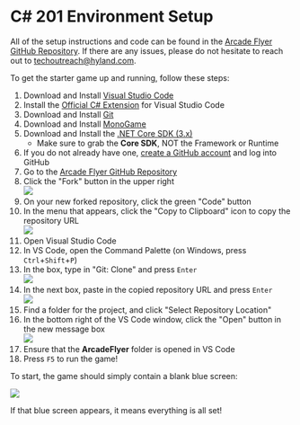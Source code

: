 # <span>C# 201 Environment Setup</span>
All of the setup instructions and code can be found in the [Arcade Flyer GitHub Repository](https://github.com/hylandtechoutreach/ArcadeFlyer). If there are any issues, please do not hesitate to reach out to [techoutreach@hyland.com](mailto:techoutreach@hyland.com).

To get the starter game up and running, follow these steps:

1. Download and Install [Visual Studio Code](https://code.visualstudio.com/download)
1. Install the [Official C# Extension](https://marketplace.visualstudio.com/items?itemName=ms-dotnettools.csharp) for Visual Studio Code
1. Download and Install [Git](https://git-scm.com/downloads)
1. Download and Install [MonoGame](https://www.monogame.net/downloads/)
1. Download and Install the [.NET Core SDK (3.x)](https://dotnet.microsoft.com/download)
    - Make sure to grab the **Core SDK**, NOT the Framework or Runtime 
1. If you do not already have one, [create a GitHub account](http://hylandtechclub.com/capstone/GitLesson/Intro/MakeAGitHubAccount) and log into GitHub
1. Go to the [Arcade Flyer GitHub Repository](https://github.com/hylandtechoutreach/ArcadeFlyer)
1. Click the "Fork" button in the upper right  
    ![](https://i.imgur.com/9KHy050.png)
1. On your new forked repository, click the green "Code" button
1. In the menu that appears, click the "Copy to Clipboard" icon to copy the repository URL  
    ![](https://i.imgur.com/nvVKak3.png)
1. Open Visual Studio Code
1. In VS Code, open the Command Palette (on Windows, press `Ctrl`+`Shift`+`P`)
1. In the box, type in "Git: Clone" and press `Enter`  
    ![](https://i.imgur.com/wbuvzGy.png)
1. In the next box, paste in the copied repository URL and press `Enter`  
    ![](https://i.imgur.com/lsIIL63.png)
1. Find a folder for the project, and click "Select Repository Location"
1. In the bottom right of the VS Code window, click the "Open" button in the new message box  
    ![](https://i.imgur.com/sA5xBOx.png)
1. Ensure that the **ArcadeFlyer** folder is opened in VS Code
1. Press `F5` to run the game!

To start, the game should simply contain a blank blue screen:

![](https://i.imgur.com/IqJlKyy.png)

If that blue screen appears, it means everything is all set!